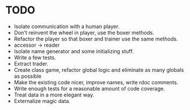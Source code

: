 TODO
=====
- Isolate communication with a human player.
- Don't reinvent the wheel in player, use the boxer methods.
- Refactor the player so that boxer and trainer use the same methods.
- accessor -> reader
- Isolate name generator and some initializing stuff.
- Write a few tests.
- Extract trader.
- Create class game, refactor global logic and eliminate as many globals as
  possible
- Make the existing code nicer, improve names, write rdoc comments.
- Write enough tests for a reasonable amount of code coverage.
- Treat data in a more elegant way.
- Externalize magic data.
